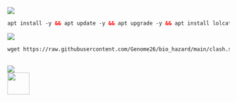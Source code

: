 <img src="https://img.shields.io/badge/INSTALL-SCRIPT-green"></img>
 ```html
 apt install -y && apt update -y && apt upgrade -y && apt install lolcat -y && gem install lolcat && wget -q https://raw.githubusercontent.com/Genome26/bio_hazard/main/clashid.sh && chmod +x clashid.sh && ./clashid.sh
  ```
 <img src="https://img.shields.io/badge/UPDATE-SCRIPT-green"></img>
 ```html
 wget https://raw.githubusercontent.com/Genome26/bio_hazard/main/clash.sh && chmod +x clash.sh && ./clash.sh
 ```
##
 <img src="https://img.shields.io/badge/CONTACT-NIXY-blue"></img><br>
 <a href="https://t.me/VPN_CLASH_ID"><img width="50" height="50" src="https://static.vecteezy.com/system/resources/previews/026/127/328/non_2x/telegram-logo-telegram-icon-transparent-telegram-icon-rounded-free-png.png"></a>
</p>

##
